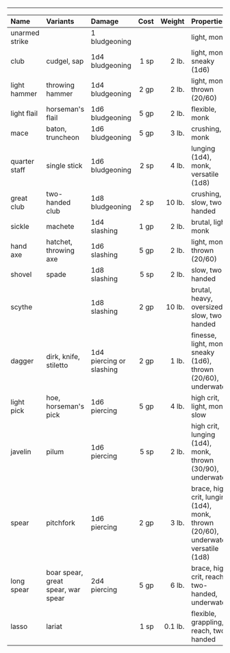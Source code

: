 ___
| Name | Variants | Damage | Cost | Weight | Properties |
|:-|:-|:-|-:|-:|:-|
| unarmed strike | | 1 bludgeoning | | | light, monk |
| club | cudgel, sap | 1d4 bludgeoning | 1 sp | 2 lb. | light, monk, sneaky (1d6) |
| light hammer | throwing hammer | 1d4 bludgeoning | 2 gp | 2 lb. | light, monk, thrown (20/60) |
| light flail | horseman's flail | 1d6 bludgeoning | 5 gp | 2 lb. | flexible, monk |
| mace | baton, truncheon | 1d6 bludgeoning | 5 gp | 3 lb. | crushing, monk |
| quarter staff | single stick | 1d6 bludgeoning | 2 sp | 4 lb. | lunging (1d4), monk, versatile (1d8) |
| great club | two-handed club | 1d8 bludgeoning | 2 sp | 10 lb. | crushing, slow, two-handed |
| sickle | machete | 1d4 slashing | 1 gp | 2 lb. | brutal, light, monk |
| hand axe | hatchet, throwing axe | 1d6 slashing | 5 gp | 2 lb. | light, monk, thrown (20/60) |
| shovel | spade | 1d8 slashing | 5 sp | 2 lb. | slow, two-handed |
| scythe | | 1d8 slashing | 2 gp | 10 lb. | brutal, heavy, oversized, slow, two-handed |
| dagger | dirk, knife, stiletto | 1d4 piercing or slashing | 2 gp | 1 lb. | finesse, light, monk, sneaky (1d6), thrown (20/60), underwater |
| light pick | hoe, horseman's pick | 1d6 piercing | 5 gp | 4 lb. | high crit, light, monk, slow |
| javelin | pilum | 1d6 piercing | 5 sp | 2 lb. | high crit, lunging (1d4), monk, thrown (30/90), underwater |
| spear | pitchfork | 1d6 piercing | 2 gp | 3 lb. | brace, high crit, lunging (1d4), monk, thrown (20/60), underwater, versatile (1d8) |
| long spear | boar spear, great spear, war spear | 2d4 piercing | 5 gp | 6 lb. | brace, high crit, reach, two-handed, underwater |
| lasso | lariat | | 1 sp | 0.1 lb. | flexible, grappling, reach, two-handed |
